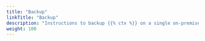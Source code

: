 ```yaml
---
title: "Backup"
linkTitle: "Backup"
description: "Instructions to backup {{% ctx %}} on a single on-premise server without high availability (HA)."
weight: 100
---
```

